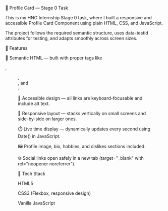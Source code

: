 🪪 Profile Card — Stage 0 Task

This is my HNG Internship Stage 0 task, where I built a responsive and accessible Profile Card Component using plain HTML, CSS, and JavaScript.

The project follows the required semantic structure, uses data-testid attributes for testing, and adapts smoothly across screen sizes.

🔧 Features

🧱 Semantic HTML — built with proper tags like <article>, <figure>, <section>, and <nav>.

🧩 Accessible design — all links are keyboard-focusable and include alt text.

📱 Responsive layout — stacks vertically on small screens and side-by-side on larger ones.

⏱️ Live time display — dynamically updates every second using Date() in JavaScript.

🖼️ Profile image, bio, hobbies, and dislikes sections included.

🌐 Social links open safely in a new tab (target="_blank" with rel="noopener noreferrer").

🧠 Tech Stack

HTML5

CSS3 (Flexbox, responsive design)

Vanilla JavaScript


